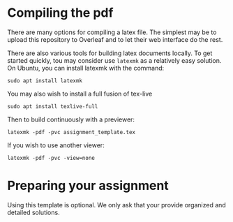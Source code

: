 # Compiling the pdf

There are many options for compiling a latex file.
The simplest may be to upload this repository to Overleaf and to let their web
interface do the rest.

There are also various tools for building latex documents locally.
To get started quickly, tou may consider use `latexmk` as a relatively easy
solution.
On Ubuntu, you can install latexmk with the command:
```
sudo apt install latexmk
```
You may also wish to install a full fusion of tex-live
```
sudo apt install texlive-full
```

Then to build continuously with a previewer:
```
latexmk -pdf -pvc assignment_template.tex
```
If you wish to use another viewer:
```
latexmk -pdf -pvc -view=none
```

# Preparing your assignment

Using this template is optional.
We only ask that your provide organized and detailed solutions.
